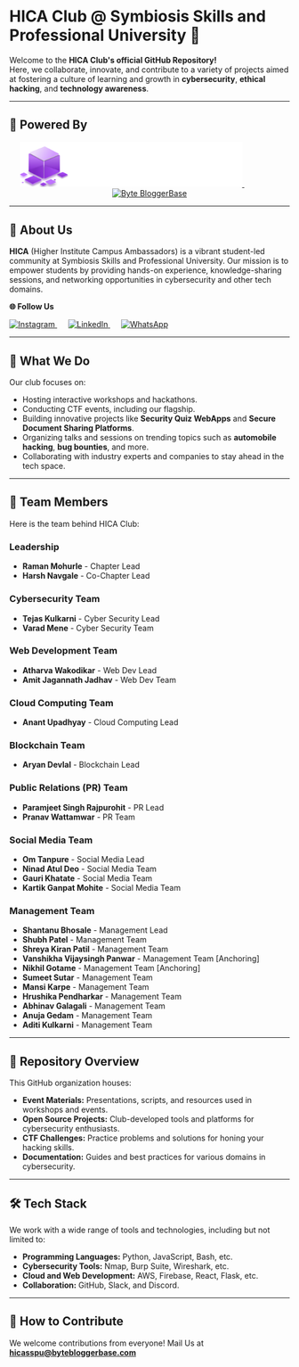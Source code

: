 # HICA Club @ Symbiosis Skills and Professional University 🚀  

Welcome to the **HICA Club's official GitHub Repository!**  
Here, we collaborate, innovate, and contribute to a variety of projects aimed at fostering a culture of learning and growth in **cybersecurity**, **ethical hacking**, and **technology awareness**.  

---

## 🎯 Powered By  

<p align="center">
  <a href="https://www.bloggersconvision.com">
    <img src="https://raw.githubusercontent.com/HICASSPU/.github/refs/heads/main/profile/Frame%20510.png" alt="BloggersCon Vision" width="400"/>
  </a>
  &nbsp;&nbsp;&nbsp;&nbsp;&nbsp;&nbsp;&nbsp;&nbsp;&nbsp;&nbsp;&nbsp;&nbsp;&nbsp;&nbsp;&nbsp;&nbsp;
  
  <a href="https://www.bytebloggerbase.com">
    <img src="https://bytebloggerbase.com/_next/image?url=%2F_next%2Fstatic%2Fmedia%2FLogo-Main-image.5d7b05a8.png&w=1080&q=75" alt="Byte BloggerBase" width="400"/>
  </a>
</p>  

---

## 🌟 About Us  

**HICA** (Higher Institute Campus Ambassadors) is a vibrant student-led community at Symbiosis Skills and Professional University. Our mission is to empower students by providing hands-on experience, knowledge-sharing sessions, and networking opportunities in cybersecurity and other tech domains.  

 ****🌐 Follow Us****
<p>
  <a href="https://www.instagram.com/hica_sspu" >
    <img src="https://upload.wikimedia.org/wikipedia/commons/a/a5/Instagram_icon.png" alt="Instagram" width="50"/>
  </a>
  &nbsp;&nbsp;&nbsp;&nbsp;
  <a href="https://www.linkedin.com/company/hica-sspu" >
    <img src="https://upload.wikimedia.org/wikipedia/commons/e/e9/Linkedin_icon.svg" alt="LinkedIn" width="50"/>
  </a>
  &nbsp;&nbsp;&nbsp;&nbsp;
  <a href="https://chat.whatsapp.com/Hs5MBRWdEvGJWlwy5jXCl3">
    <img src="https://upload.wikimedia.org/wikipedia/commons/6/6b/WhatsApp.svg" alt="WhatsApp" width="50"/>
  </a>
</p>  

---

## 🎯 What We Do  

Our club focuses on:  
- Hosting interactive workshops and hackathons.  
- Conducting CTF events, including our flagship. 
- Building innovative projects like **Security Quiz WebApps** and **Secure Document Sharing Platforms**.  
- Organizing talks and sessions on trending topics such as **automobile hacking**, **bug bounties**, and more.  
- Collaborating with industry experts and companies to stay ahead in the tech space.  

---

## 🌟 Team Members  

Here is the team behind HICA Club:  

### **Leadership**  
- **Raman Mohurle** - Chapter Lead  
- **Harsh Navgale** - Co-Chapter Lead  

### **Cybersecurity Team**  
- **Tejas Kulkarni** - Cyber Security Lead  
- **Varad Mene** - Cyber Security Team  

### **Web Development Team**  
- **Atharva Wakodikar** - Web Dev Lead  
- **Amit Jagannath Jadhav** - Web Dev Team  

### **Cloud Computing Team**  
- **Anant Upadhyay** - Cloud Computing Lead  

### **Blockchain Team**  
- **Aryan Devlal** - Blockchain Lead  

### **Public Relations (PR) Team**  
- **Paramjeet Singh Rajpurohit** - PR Lead  
- **Pranav Wattamwar** - PR Team  

### **Social Media Team**  
- **Om Tanpure** - Social Media Lead  
- **Ninad Atul Deo** - Social Media Team  
- **Gauri Khatate** - Social Media Team  
- **Kartik Ganpat Mohite** - Social Media Team  

### **Management Team**  
- **Shantanu Bhosale** - Management Lead  
- **Shubh Patel** - Management Team  
- **Shreya Kiran Patil** - Management Team  
- **Vanshikha Vijaysingh Panwar** - Management Team [Anchoring]  
- **Nikhil Gotame** - Management Team [Anchoring]  
- **Sumeet Sutar** - Management Team  
- **Mansi Karpe** - Management Team  
- **Hrushika Pendharkar** - Management Team  
- **Abhinav Galagali** - Management Team  
- **Anuja Gedam** - Management Team  
- **Aditi Kulkarni** - Management Team  

---

## 📂 Repository Overview  

This GitHub organization houses:  
- **Event Materials:** Presentations, scripts, and resources used in workshops and events.  
- **Open Source Projects:** Club-developed tools and platforms for cybersecurity enthusiasts.  
- **CTF Challenges:** Practice problems and solutions for honing your hacking skills.  
- **Documentation:** Guides and best practices for various domains in cybersecurity.  

---

## 🛠 Tech Stack  

We work with a wide range of tools and technologies, including but not limited to:  
- **Programming Languages:** Python, JavaScript, Bash, etc.  
- **Cybersecurity Tools:** Nmap, Burp Suite, Wireshark, etc.  
- **Cloud and Web Development:** AWS, Firebase, React, Flask, etc.  
- **Collaboration:** GitHub, Slack, and Discord.  

---

## 🤝 How to Contribute  

We welcome contributions from everyone! Mail Us at **hicasspu@bytebloggerbase.com**
